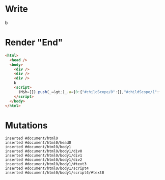 # Write
  <div></div><div></div><div></div>b<script>(M$h=[]).push(_=>(_.a={0:{"#childScope/0":{},"#childScope/1":{},"#childScope/2":{}}}),[])</script>


# Render "End"
```html
<html>
  <head />
  <body>
    <div />
    <div />
    <div />
    b
    <script>
      (M$h=[]).push(_=&gt;(_.a={0:{"#childScope/0":{},"#childScope/1":{},"#childScope/2":{}}}),[])
    </script>
  </body>
</html>
```

# Mutations
```
inserted #document/html0
inserted #document/html0/head0
inserted #document/html0/body1
inserted #document/html0/body1/div0
inserted #document/html0/body1/div1
inserted #document/html0/body1/div2
inserted #document/html0/body1/#text3
inserted #document/html0/body1/script4
inserted #document/html0/body1/script4/#text0
```